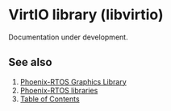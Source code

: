 # VirtIO library (libvirtio)

Documentation under development.

## See also

1. [Phoenix-RTOS Graphics Library](libgraph.md)
2. [Phoenix-RTOS libraries](README.md)
3. [Table of Contents](../README.md)
